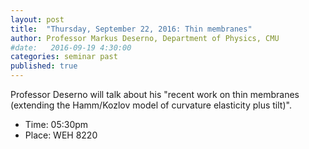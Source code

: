 ```yaml
---
layout: post
title:  "Thursday, September 22, 2016: Thin membranes"
author: Professor Markus Deserno, Department of Physics, CMU
#date:   2016-09-19 4:30:00
categories: seminar past
published: true
---
```

Professor Deserno will talk about his "recent work on thin membranes (extending the Hamm/Kozlov model of curvature elasticity plus tilt)".


  * Time: 05:30pm
  * Place: WEH 8220
